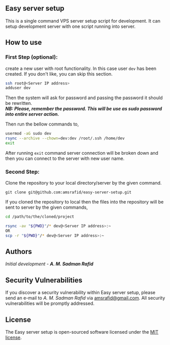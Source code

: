 ## Easy server setup
This is a single command VPS server setup script for development. It can setup development server with one script running into server.

## How to use

### First Step (optional):
create a new user with root functionality. In this case user `dev` has been created. If you don't like, you can skip this section.

```sh
ssh root@<Server IP address>
adduser dev
```
Then the system will ask for password and passing the password it should be rewritten.\
**_NB: Please, remember the password. This will be use as sudo password into entire server action._**

Then run the bellow commands to,
```sh
usermod -aG sudo dev
rsync --archive --chown=dev:dev /root/.ssh /home/dev
exit
```
After running `exit` command server connection will be broken down and then you can connect to the server with new user name.
### Second Step:
Clone the repository to your local directory/server by the given command.
```
git clone git@github.com:amsrafid/easy-server-setup.git
```

If you cloned the repository to local then the files into the repository will be sent to server by the given commands,

```sh
cd /path/to/the/cloned/project

rsync -av "${PWD}"/* dev@<Server IP address>:~
OR
scp -r "${PWD}"/* dev@<Server IP address>:~
```
## Authors

_Initial development_ - **_A. M. Sadman Rafid_**

## Security Vulnerabilities

If you discover a security vulnerability within Easy server setup, please send an e-mail to _A. M. Sadman Rafid_ via [amsrafid@gmail.com](mailto:amsrafid@gmail.com). All security vulnerabilities will be promptly addressed.

## License

The Easy server setup is open-sourced software licensed under the [MIT license](https://opensource.org/licenses/MIT).
